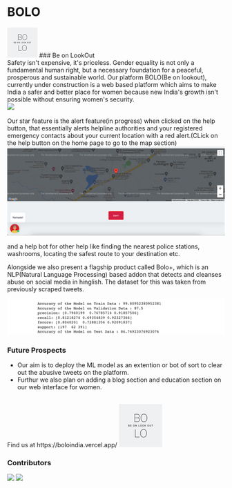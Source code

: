 # BOLO
<img src="assets/images/icon.jpg" style="width:70px;height:70px;">
### Be on LookOut
<br>
Safety isn't expensive, it's priceless. Gender equality is not only a fundamental human right, but a necessary foundation for a peaceful, prosperous and sustainable world. Our platform BOLO(Be on lookout), currently under construction is a web based platform which aims to make India a safer and better place for women because new India's growth isn't possible without ensuring women's security.
<br>

<img src="assets/images/main.png">

Our star feature is the alert feature(in progress) when clicked on the help button, that essentially alerts helpline authorities and your registered emergency contacts about your current location with a red alert.(CLick on the help button on the home page to go to the map section)
<br>
<img src="assets/images/alert.png">

and a help bot for other help like finding the nearest police stations, washrooms, locating the safest route to your destination etc.

Alongside we also present a flagship product called Bolo+, which is an NLP(Natural Language Processing) based addon that detects and cleanses abuse on social media in hinglish. The dataset for this was taken from previously scraped tweets. 

<img src="assets/images/boloplus.png">

### Future Prospects
- Our aim is to deploy the ML model as an extention or bot of sort to clear out the abusive tweets on the platform.
- Furthur we also plan on adding a blog section and education section on our web interface for women.
<br>
Find us at https://boloindia.vercel.app/
<img src="assets/images/icon.jpg" style="width:100px;height:100px;">


### Contributors
[![](https://github.com/akshatsharma2058.png?size=50)](https://github.com/akshatsharma2058)
[![](https://github.com/dotslashsimran.png?size=50)](https://github.com/dotslashsimran)

